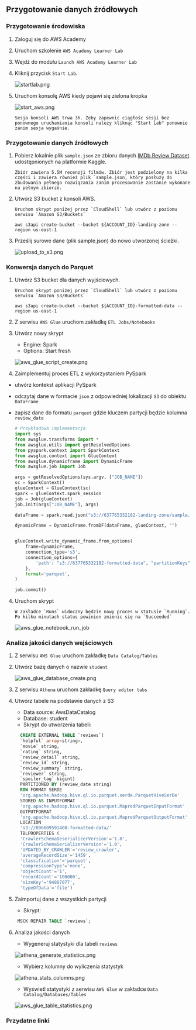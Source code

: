 ## Przygotowanie danych źródłowych

### Przygotowanie środowiska

1. Zaloguj się do AWS Academy
2. Uruchom szkolenie `AWS Academy Learner Lab`
3. Wejdź do modułu `Launch AWS Academy Learner Lab`
4. Kliknij przycisk `Start Lab`. 

   ![startlab.png](../zrzuty/startlab.png)

5. Uruchom konsolę AWS kiedy pojawi się zielona kropka

   ![start_aws.png](../zrzuty/start_aws.png)
   ```
   Sesja konsoli AWS trwa 3h. Żeby zapewnic ciągłośc sesji bez ponownego uruchamiania konsoli należy kliknąc "Start Lab" ponownie zanim sesja wygaśnie.
   ```
### Przygotowanie danych źródłowych

1. Pobierz lokalnie plik `sample.json` ze zbioru danych [IMDb Review Dataset](https://www.kaggle.com/datasets/ebiswas/imdb-review-dataset/data) udostępnionych na platformie Kaggle.

   ```
   Zbiór zawiera 5.5M recenzji filmów. Zbiór jest podzielony na kilka części i zawiera również plik `sample.json, który posłuży do zbudowania pełnego rozwiązania zanim procesowanie zostanie wykonane na pełnym zbiorze.
   ```

2. Utwórz S3 bucket z konsoli AWS. 
   ```
   Uruchom skrypt poniżej przez `CloudShell` lub utwórz z poziomu serwisu `Amazon S3/Buckets`
   ```

   ```shell
   aws s3api create-bucket --bucket ${ACCOUNT_ID}-landing-zone --region us-east-1
   ```

3. Prześlij surowe dane (plik sample.json) do nowo utworzonej ścieżki.

   ![upload_to_s3.png](../zrzuty/upload_to_s3.png)

### Konwersja danych do Parquet 

1. Utwórz S3 bucket dla danych wyjściowych.
   ```
   Uruchom skrypt poniżej przez `CloudShell` lub utwórz z poziomu serwisu `Amazon S3/Buckets`
   ```
   
   ```shell
   aws s3api create-bucket --bucket ${ACCOUNT_ID}-formatted-data --region us-east-1
   ```

2. Z serwisu `AWS Glue` uruchom zakładkę `ETL Jobs/Notebooks`
3. Utwórz nowy skrypt

   * Engine: Spark
   * Options: Start fresh

   ![aws_glue_script_create.png](../zrzuty/aws_glue_script_create.png)

3. Zaimplementuj proces ETL z wykorzystaniem PySpark

* utwórz kontekst aplikacji PySpark
* odczytaj dane w formacie `json` z odpowiedniej lokalizacji `S3` do obiektu `DataFrame`
* zapisz dane do formatu `parquet` gdzie kluczem partycji będzie kolumna `review_date`

   ```python
   # Przykładowa implementacja
   import sys
   from awsglue.transforms import *
   from awsglue.utils import getResolvedOptions
   from pyspark.context import SparkContext
   from awsglue.context import GlueContext
   from awsglue.dynamicframe import DynamicFrame
   from awsglue.job import Job
   
   args = getResolvedOptions(sys.argv, ["JOB_NAME"])
   sc = SparkContext()
   glueContext = GlueContext(sc)
   spark = glueContext.spark_session
   job = Job(glueContext)
   job.init(args["JOB_NAME"], args)
   
   dataFrame = spark.read.json("s3://637765332182-landing-zone/sample.json")
   
   dynamicFrame = DynamicFrame.fromDF(dataFrame, glueContext, "")
   
   
   glueContext.write_dynamic_frame.from_options(
       frame=dynamicFrame,
       connection_type='s3',
       connection_options={
           'path': "s3://637765332182-formatted-data", "partitionKeys": ["review_date"]
       },
       format='parquet',
   )
   
   job.commit()
   ```

4. Uruchom skrypt

   ```
   W zakładce `Runs` widoczny będzie nowy proces w statusie `Running`. Po kilku minutach status powinien zmienic się na `Succeeded` 
   ```

   ![aws_glue_notebook_run_job](../zrzuty/aws_glue_notebook_run_job.png)

### Analiza jakości danych wejściowych

1. Z serwisu `AWS Glue` uruchom zakładkę `Data Catalog/Tables`
2. Utwórz bazę danych o nazwie `student`

   ![aws_glue_database_create.png](../zrzuty/aws_glue_database_create.png)

3. Z serwisu `Athena` uruchom zakładkę `Query editor tabs`
4. Utwórz tabele na podstawie danych z S3

   * Data source: AwsDataCatalog
   * Database: student
   * Skrypt do utworzenia tabeli:
   ```sql
     CREATE EXTERNAL TABLE `reviews`(
     `helpful` array<string>,
     `movie` string,
     `rating` string,
     `review_detail` string,
     `review_id` string,
     `review_summary` string,
     `reviewer` string,
     `spoiler_tag` bigint)
     PARTITIONED BY (review_date string)
     ROW FORMAT SERDE
     'org.apache.hadoop.hive.ql.io.parquet.serde.ParquetHiveSerDe'
     STORED AS INPUTFORMAT
     'org.apache.hadoop.hive.ql.io.parquet.MapredParquetInputFormat'
     OUTPUTFORMAT
     'org.apache.hadoop.hive.ql.io.parquet.MapredParquetOutputFormat'
     LOCATION
     's3://096609591408-formatted-data/'
     TBLPROPERTIES (
     'CrawlerSchemaDeserializerVersion'='1.0',
     'CrawlerSchemaSerializerVersion'='1.0',
     'UPDATED_BY_CRAWLER'='review_crawler',
     'averageRecordSize'='1459',
     'classification'='parquet',
     'compressionType'='none',
     'objectCount'='1',
     'recordCount'='100000',
     'sizeKey'='94807077',
     'typeOfData'='file')
   ```
5. Zaimportuj dane z wszystkich partycji
   * Skrypt:
   ```sql
    MSCK REPAIR TABLE `reviews`;
   ```
   
6. Analiza jakości danych
   * Wygeneruj statystyki dla tabeli `reviews`
   
   ![athena_generate_statistics.png](../zrzuty/athena_generate_statistics.png)
   
   * Wybierz kolumny do wyliczenia statystyk
   
   ![athena_stats_columns.png](../zrzuty/athena_stats_columns.png)
   
   * Wyświetl statystyki z serwisu `AWS Glue` w zakładce `Data Catalog/Databases/Tables`
   
   ![aws_glue_table_statistics.png](../zrzuty/aws_glue_table_statistics.png)

### Przydatne linki


